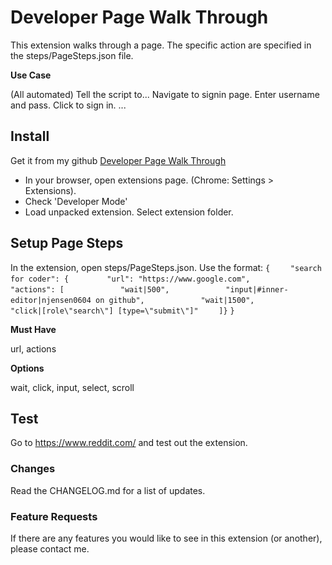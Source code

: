 # Developer Page Walk Through

This extension walks through a page. The specific action are specified in the steps/PageSteps.json file.

**Use Case**

(All automated) Tell the script to...
Navigate to signin page.
Enter username and pass.
Click to sign in.
...

## Install

Get it from my github [Developer Page Walk Through](https://github.com/njensen0604/Developer-Page-Walk-Through)

- In your browser, open extensions page. (Chrome: Settings > Extensions).
- Check 'Developer Mode'
- Load unpacked extension. Select extension folder.

## Setup Page Steps

In the extension, open steps/PageSteps.json.
Use the format:
`{`
`    "search for coder": {`
`        "url": "https://www.google.com",`
`        "actions": [`
`            "wait|500",`
`            "input|#inner-editor|njensen0604 on github",`
`            "wait|1500",`
`            "click|[role\"search\"] [type=\"submit\"]"`
`    ]}`
`}`

**Must Have**

url, actions

**Options**

wait, click, input, select, scroll

## Test

Go to https://www.reddit.com/ and test out the extension.

### Changes ###

Read the CHANGELOG.md for a list of updates.

### Feature Requests ###

If there are any features you would like to see in this extension (or another), please contact me.
